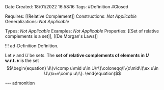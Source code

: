 <br />
<br />

Date Created: 18/01/2022 16:58:16
Tags: #Definition #Closed

Requires: [[Relative Complement]]
Constructions: _Not Applicable_
Generalizations: _Not Applicable_

Types: _Not Applicable_
Examples: _Not Applicable_ 
Properties: [[Set of relative complements is a set]], [[De Morgan's Laws]]

!!! ad-Definition Definition.

Let $v$ and $U$ be sets. The **set of relative complements of elements in $U$ w.r.t. $v$** is the set
$$\begin{equation}
    \l\{v\comp u\mid u\in U\r\}\coloneqq\l\{x\mid\l(\ex u\in U\r)x=v\comp u\r\}.
\end{equation}$$

--- admonition
